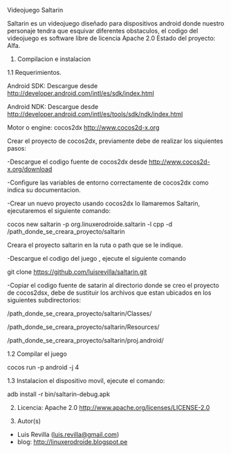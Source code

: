 Videojuego Saltarin

Saltarin es un videojuego diseñado para dispositivos android donde nuestro personaje 
tendra que esquivar diferentes obstaculos, el codigo del videojuego es software libre
de licencia Apache 2.0
Estado del proyecto: Alfa.
 
1. Compilacion e instalacion

 1.1 Requerimientos.
 
 Android SDK: Descargue desde http://developer.android.com/intl/es/sdk/index.html
 
 Android NDK: Descargue desde  http://developer.android.com/intl/es/tools/sdk/ndk/index.html
 
 Motor o engine: cocos2dx http://www.cocos2d-x.org
 
 Crear el proyecto de cocos2dx, previamente debe de realizar los siquientes pasos:
 
 -Descargue el codigo fuente de cocos2dx desde http://www.cocos2d-x.org/download 
 
 -Configure las variables de entorno correctamente de cocos2dx como indica su documentacion.
 
 -Crear un nuevo proyecto usando cocos2dx lo llamaremos Saltarin, ejecutaremos el siguiente comando:
 
 cocos new saltarin -p org.linuxerodroide.saltarin -l cpp -d /path_donde_se_creara_proyecto/saltarin
 

 Creara  el proyecto saltarin en la ruta o path que se le indique.
 
 -Descargue el codigo del juego , ejecute el siguiente comando
 
 git clone https://github.com/luisrevilla/saltarin.git
 
 -Copiar el codigo fuente de satarin al directorio donde se creo el proyecto de cocos2dsx, debe de sustituir los archivos
 que estan ubicados en los siguientes subdirectorios:
 
 /path_donde_se_creara_proyecto/saltarin/Classes/
 
 /path_donde_se_creara_proyecto/saltarin/Resources/
 
 /path_donde_se_creara_proyecto/saltarin/proj.android/
 

 1.2 Compilar el juego
 
 cocos run -p android -j 4
 

 1.3 Instalacion el dispositivo movil, ejecute el comando:
 
 adb install -r bin/saltarin-debug.apk
 

2. Licencia: Apache 2.0 http://www.apache.org/licenses/LICENSE-2.0


3. Autor(s)

 - Luis Revilla (luis.revilla@gmail.com) 
 - 
   blog: http://linuxerodroide.blogspot.pe

